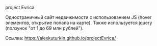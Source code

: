 project Evrica 

Одностраничный сайт недвижимости с использованием JS (hover элементов, открытие попапа на карте).
Также используется jquery (ползунок "от 1 до 69 млн рублей"). 

Ссылка:
https://alexkuturkin.github.io/projectEvrica/
